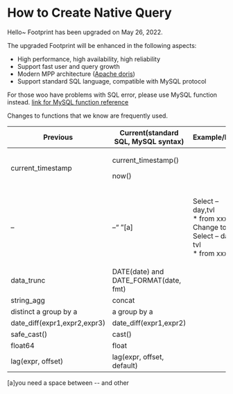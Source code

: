 # How to Create Native Query

Hello\~ Footprint has been upgraded on May 26, 2022.



The upgraded Footprint will be enhanced in the following aspects:

* High performance, high availability, high reliability
* Support fast user and query growth
* Modern MPP architecture ([Apache doris](https://www.google.com/url?q=https://github.com/apache/incubator-doris\&sa=D\&source=editors\&ust=1653564029282616\&usg=AOvVaw3xcBmlMwQ-ySZj7dVFdNQQ))
* Support standard SQL language, compatible with MySQL protocol

For those woo have problems with SQL error, please use MySQL function instead. [link for MySQL function reference](https://www.google.com/url?q=https://www.w3schools.com/sql/sql\_ref\_mysql.asp\&sa=D\&source=editors\&ust=1653564029283842\&usg=AOvVaw1ZgS-n5wwqg\_aMOCOJnTJy)&#x20;

Changes to functions that we know are frequently used.

| **Previous**                  | **Current(standard SQL, MySQL syntax)** | **Example/Link**                                                                     |
| ----------------------------- | --------------------------------------- | ------------------------------------------------------------------------------------ |
| current\_timestamp            | <p>current_timestamp()</p><p>now()</p>  |                                                                                      |
| –                             | –“ ”\[a]                                | <p>Select –day,tvl<br>* from xxx<br>Change to<br>Select – day, tvl<br>* from xxx</p> |
| data\_trunc                   | DATE(date) and DATE\_FORMAT(date, fmt)  |                                                                                      |
| string\_agg                   | concat                                  |                                                                                      |
| distinct a group by a         | a  group by a                           |                                                                                      |
| date\_diff(expr1,expr2,expr3) | date\_diff(expr1,expr2)                 |                                                                                      |
| safe\_cast()                  | cast()                                  |                                                                                      |
| float64                       | float                                   |                                                                                      |
| lag(expr, offset)             | lag(expr, offset, default)              |                                                                                      |

\[a]you need a space between -- and other
